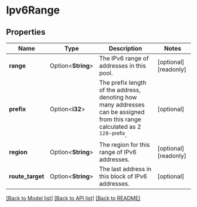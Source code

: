 # Ipv6Range

## Properties

Name | Type | Description | Notes
------------ | ------------- | ------------- | -------------
**range** | Option<**String**> | The IPv6 range of addresses in this pool.  | [optional][readonly]
**prefix** | Option<**i32**> | The prefix length of the address, denoting how many addresses can be assigned from this range calculated as 2 <sup>128-prefix</sup>.  | [optional]
**region** | Option<**String**> | The region for this range of IPv6 addresses.  | [optional][readonly]
**route_target** | Option<**String**> | The last address in this block of IPv6 addresses.  | [optional]

[[Back to Model list]](../README.md#documentation-for-models) [[Back to API list]](../README.md#documentation-for-api-endpoints) [[Back to README]](../README.md)


